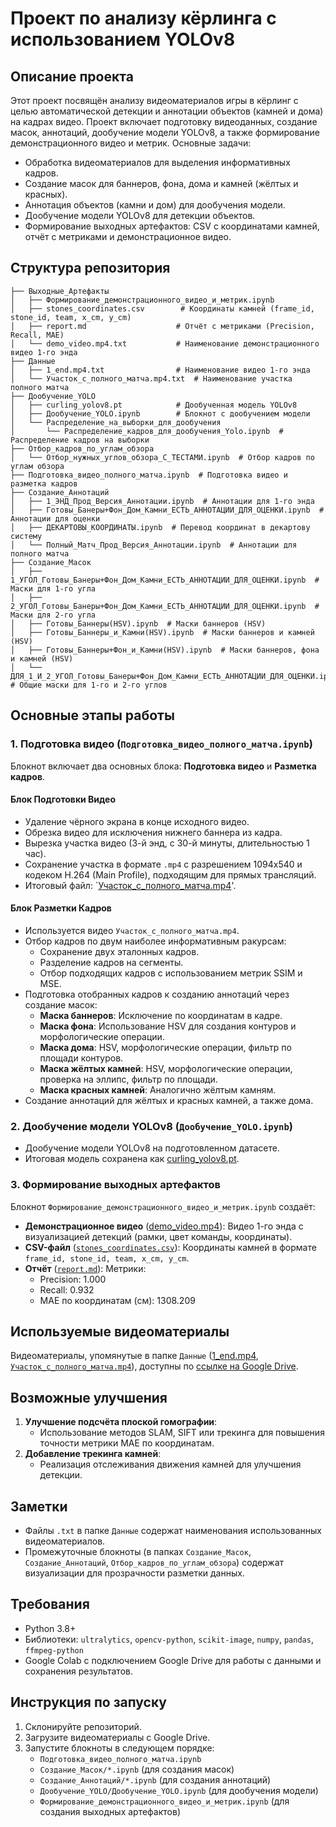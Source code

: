 # Проект по анализу кёрлинга с использованием YOLOv8

## Описание проекта
Этот проект посвящён анализу видеоматериалов игры в кёрлинг с целью автоматической детекции и аннотации объектов (камней и дома) на кадрах видео. Проект включает подготовку видеоданных, создание масок, аннотаций, дообучение модели YOLOv8, а также формирование демонстрационного видео и метрик. Основные задачи:
- Обработка видеоматериалов для выделения информативных кадров.
- Создание масок для баннеров, фона, дома и камней (жёлтых и красных).
- Аннотация объектов (камни и дом) для дообучения модели.
- Дообучение модели YOLOv8 для детекции объектов.
- Формирование выходных артефактов: CSV с координатами камней, отчёт с метриками и демонстрационное видео.

## Структура репозитория

```
├── Выходные_Артефакты
│   ├── Формирование_демонстрационного_видео_и_метрик.ipynb
│   ├── stones_coordinates.csv        # Координаты камней (frame_id, stone_id, team, x_cm, y_cm)
│   ├── report.md                    # Отчёт с метриками (Precision, Recall, MAE)
│   └── demo_video.mp4.txt           # Наименование демонстрационного видео 1-го энда
├── Данные
│   ├── 1_end.mp4.txt                # Наименование видео 1-го энда
│   └── Участок_с_полного_матча.mp4.txt  # Наименование участка полного матча
├── Дообучение_YOLO
│   ├── curling_yolov8.pt            # Дообученная модель YOLOv8
│   ├── Дообучение_YOLO.ipynb        # Блокнот с дообучением модели
│   └── Распределение_на_выборки_для_дообучения
│       └── Распределение_кадров_для_дообучения_Yolo.ipynb  # Распределение кадров на выборки
├── Отбор_кадров_по_углам_обзора
│   └── Отбор_нужных_углов_обзора_С_ТЕСТАМИ.ipynb  # Отбор кадров по углам обзора
├── Подготовка_видео_полного_матча.ipynb  # Подготовка видео и разметка кадров
├── Создание_Аннотаций
│   ├── 1_ЭНД_Прод_Версия_Аннотации.ipynb  # Аннотации для 1-го энда
│   ├── Готовы_Банеры+Фон_Дом_Камни_ЕСТЬ_АННОТАЦИИ_ДЛЯ_ОЦЕНКИ.ipynb  # Аннотации для оценки
│   ├── ДЕКАРТОВЫ_КООРДИНАТЫ.ipynb  # Перевод координат в декартову систему
│   └── Полный_Матч_Прод_Версия_Аннотации.ipynb  # Аннотации для полного матча
├── Создание_Масок
│   ├── 1_УГОЛ_Готовы_Банеры+Фон_Дом_Камни_ЕСТЬ_АННОТАЦИИ_ДЛЯ_ОЦЕНКИ.ipynb  # Маски для 1-го угла
│   ├── 2_УГОЛ_Готовы_Банеры+Фон_Дом_Камни_ЕСТЬ_АННОТАЦИИ_ДЛЯ_ОЦЕНКИ.ipynb  # Маски для 2-го угла
│   ├── Готовы_Баннеры(HSV).ipynb  # Маски баннеров (HSV)
│   ├── Готовы_Баннеры_и_Камни(HSV).ipynb  # Маски баннеров и камней (HSV)
│   ├── Готовы_Баннеры+Фон_и_Камни(HSV).ipynb  # Маски баннеров, фона и камней (HSV)
│   └── ДЛЯ_1_И_2_УГОЛ_Готовы_Банеры+Фон_Дом_Камни_ЕСТЬ_АННОТАЦИИ_ДЛЯ_ОЦЕНКИ.ipynb  # Общие маски для 1-го и 2-го углов
```

## Основные этапы работы

### 1. Подготовка видео (`Подготовка_видео_полного_матча.ipynb`)
Блокнот включает два основных блока: **Подготовка видео** и **Разметка кадров**.

#### Блок Подготовки Видео
- Удаление чёрного экрана в конце исходного видео.
- Обрезка видео для исключения нижнего баннера из кадра.
- Вырезка участка видео (3-й энд, с 30-й минуты, длительностью 1 час).
- Сохранение участка в формате `.mp4` с разрешением 1094x540 и кодеком H.264 (Main Profile), подходящим для прямых трансляций.
- Итоговый файл: `[Участок_с_полного_матча.mp4](https://drive.google.com/file/d/1hKV-zDKKmt67I5KiwzFyuLxwLfW1LB1y/view?usp=drive_link)'.

#### Блок Разметки Кадров
- Используется видео `Участок_с_полного_матча.mp4`.
- Отбор кадров по двум наиболее информативным ракурсам:
  - Сохранение двух эталонных кадров.
  - Разделение кадров на сегменты.
  - Отбор подходящих кадров с использованием метрик SSIM и MSE.
- Подготовка отобранных кадров к созданию аннотаций через создание масок:
  - **Маска баннеров**: Исключение по координатам в кадре.
  - **Маска фона**: Использование HSV для создания контуров и морфологические операции.
  - **Маска дома**: HSV, морфологические операции, фильтр по площади контуров.
  - **Маска жёлтых камней**: HSV, морфологические операции, проверка на эллипс, фильтр по площади.
  - **Маска красных камней**: Аналогично жёлтым камням.
- Создание аннотаций для жёлтых и красных камней, а также дома.

### 2. Дообучение модели YOLOv8 (`Дообучение_YOLO.ipynb`)
- Дообучение модели YOLOv8 на подготовленном датасете.
- Итоговая модель сохранена как [curling_yolov8.pt](https://drive.google.com/file/d/1pw3oY5YZMYp5gtUvZ73ImHaSMbfJxOE0/view?usp=drive_link).

### 3. Формирование выходных артефактов
Блокнот `Формирование_демонстрационного_видео_и_метрик.ipynb` создаёт:
- **Демонстрационное видео** ([demo_video.mp4](https://drive.google.com/file/d/1Jhj4xsSC8uIH2_jc5SWPttkyufj5xmTf/view?usp=drive_link)): Видео 1-го энда с визуализацией детекций (рамки, цвет команды, координаты).
- **CSV-файл** ([`stones_coordinates.csv`](https://drive.google.com/file/d/1UAQ186HCG7Z7zR8-8mM9531-y5qLtewS/view?usp=drive_link)): Координаты камней в формате `frame_id, stone_id, team, x_cm, y_cm`.
- **Отчёт** ([`report.md`](https://drive.google.com/file/d/1zJpIvS5dSbhc4LAOrKbMg4XFN6QK5ogm/view?usp=drive_link)): Метрики:
  - Precision: 1.000
  - Recall: 0.932
  - MAE по координатам (см): 1308.209

## Используемые видеоматериалы
Видеоматериалы, упомянутые в папке `Данные` ([1_end.mp4](https://drive.google.com/file/d/1Rbm4t42_yh0jjgpjBJPOmxHmS9Z9zxC2/view?usp=drive_link), [`Участок_с_полного_матча.mp4`](https://drive.google.com/file/d/1hKV-zDKKmt67I5KiwzFyuLxwLfW1LB1y/view?usp=drive_link)), доступны по [ссылке на Google Drive](https://drive.google.com/drive/folders/1a9mGi1WSfmFQ2zBqm0lF9XihH8I6afPN?usp=sharing).

## Возможные улучшения
1. **Улучшение подсчёта плоской гомографии**:
   - Использование методов SLAM, SIFT или трекинга для повышения точности метрики MAE по координатам.
2. **Добавление трекинга камней**:
   - Реализация отслеживания движения камней для улучшения детекции.

## Заметки
- Файлы `.txt` в папке `Данные` содержат наименования использованных видеоматериалов.
- Промежуточные блокноты (в папках `Создание_Масок`, `Создание_Аннотаций`, `Отбор_кадров_по_углам_обзора`) содержат визуализации для прозрачности разметки данных.

## Требования
- Python 3.8+
- Библиотеки: `ultralytics`, `opencv-python`, `scikit-image`, `numpy`, `pandas`, `ffmpeg-python`
- Google Colab с подключением Google Drive для работы с данными и сохранения результатов.

## Инструкция по запуску
1. Склонируйте репозиторий.
2. Загрузите видеоматериалы с Google Drive.
3. Запустите блокноты в следующем порядке:
   - `Подготовка_видео_полного_матча.ipynb`
   - `Создание_Масок/*.ipynb` (для создания масок)
   - `Создание_Аннотаций/*.ipynb` (для создания аннотаций)
   - `Дообучение_YOLO/Дообучение_YOLO.ipynb` (для дообучения модели)
   - `Формирование_демонстрационного_видео_и_метрик.ipynb` (для создания выходных артефактов)
